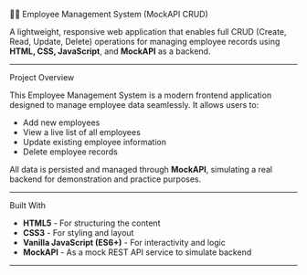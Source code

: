  🧑‍💼 Employee Management System (MockAPI CRUD)

A lightweight, responsive web application that enables full CRUD (Create, Read, Update, Delete) operations for managing employee records using **HTML, CSS, JavaScript**, and **MockAPI** as a backend.

---

  Project Overview

This Employee Management System is a modern frontend application designed to manage employee data seamlessly. It allows users to:
- Add new employees
- View a live list of all employees
- Update existing employee information
- Delete employee records

All data is persisted and managed through **MockAPI**, simulating a real backend for demonstration and practice purposes.

---

  Built With

- **HTML5** - For structuring the content
- **CSS3** - For styling and layout
- **Vanilla JavaScript (ES6+)** - For interactivity and logic
- **MockAPI** - As a mock REST API service to simulate backend

---

